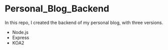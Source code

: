 # Personal_Blog_Backend

In this repo, I created the backend of my personal blog, with three versions.
- Node.js
- Express
- KOA2
